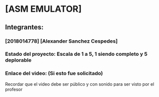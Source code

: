 # [ASM EMULATOR]
## Integrantes:
### [2018014778] [Alexander Sanchez Cespedes]

### Estado del proyecto: Escala de 1 a 5, 1 siendo completo y 5 deplorable
### Enlace del video: (Si esto fue solicitado)
Recordar que el video debe ser público y con sonido para ser visto por el profesor
